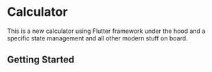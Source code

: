 # Calculator

This is a new calculator using Flutter framework under the hood and a specific state management and all other modern stuff on board.

## Getting Started

